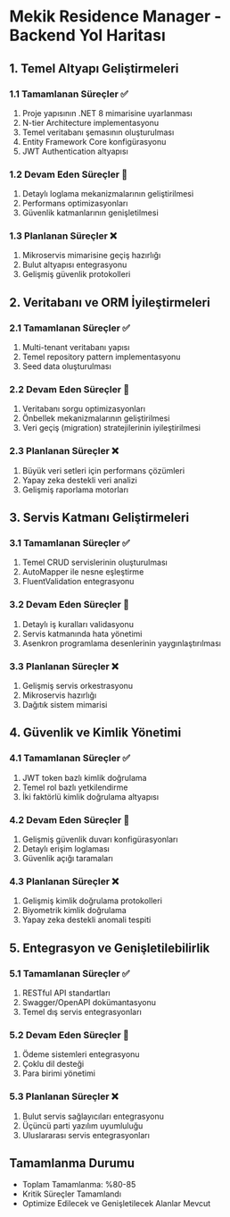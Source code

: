 # Mekik Residence Manager - Backend Yol Haritası

## 1. Temel Altyapı Geliştirmeleri

### 1.1 Tamamlanan Süreçler ✅
1. Proje yapısının .NET 8 mimarisine uyarlanması
2. N-tier Architecture implementasyonu
3. Temel veritabanı şemasının oluşturulması
4. Entity Framework Core konfigürasyonu
5. JWT Authentication altyapısı

### 1.2 Devam Eden Süreçler 🔶
1. Detaylı loglama mekanizmalarının geliştirilmesi
2. Performans optimizasyonları
3. Güvenlik katmanlarının genişletilmesi

### 1.3 Planlanan Süreçler ❌
1. Mikroservis mimarisine geçiş hazırlığı
2. Bulut altyapısı entegrasyonu
3. Gelişmiş güvenlik protokolleri

## 2. Veritabanı ve ORM İyileştirmeleri

### 2.1 Tamamlanan Süreçler ✅
1. Multi-tenant veritabanı yapısı
2. Temel repository pattern implementasyonu
3. Seed data oluşturulması

### 2.2 Devam Eden Süreçler 🔶
1. Veritabanı sorgu optimizasyonları
2. Önbellek mekanizmalarının geliştirilmesi
3. Veri geçiş (migration) stratejilerinin iyileştirilmesi

### 2.3 Planlanan Süreçler ❌
1. Büyük veri setleri için performans çözümleri
2. Yapay zeka destekli veri analizi
3. Gelişmiş raporlama motorları

## 3. Servis Katmanı Geliştirmeleri

### 3.1 Tamamlanan Süreçler ✅
1. Temel CRUD servislerinin oluşturulması
2. AutoMapper ile nesne eşleştirme
3. FluentValidation entegrasyonu

### 3.2 Devam Eden Süreçler 🔶
1. Detaylı iş kuralları validasyonu
2. Servis katmanında hata yönetimi
3. Asenkron programlama desenlerinin yaygınlaştırılması

### 3.3 Planlanan Süreçler ❌
1. Gelişmiş servis orkestrasyonu
2. Mikroservis hazırlığı
3. Dağıtık sistem mimarisi

## 4. Güvenlik ve Kimlik Yönetimi

### 4.1 Tamamlanan Süreçler ✅
1. JWT token bazlı kimlik doğrulama
2. Temel rol bazlı yetkilendirme
3. İki faktörlü kimlik doğrulama altyapısı

### 4.2 Devam Eden Süreçler 🔶
1. Gelişmiş güvenlik duvarı konfigürasyonları
2. Detaylı erişim loglaması
3. Güvenlik açığı taramaları

### 4.3 Planlanan Süreçler ❌
1. Gelişmiş kimlik doğrulama protokolleri
2. Biyometrik kimlik doğrulama
3. Yapay zeka destekli anomali tespiti

## 5. Entegrasyon ve Genişletilebilirlik

### 5.1 Tamamlanan Süreçler ✅
1. RESTful API standartları
2. Swagger/OpenAPI dokümantasyonu
3. Temel dış servis entegrasyonları

### 5.2 Devam Eden Süreçler 🔶
1. Ödeme sistemleri entegrasyonu
2. Çoklu dil desteği
3. Para birimi yönetimi

### 5.3 Planlanan Süreçler ❌
1. Bulut servis sağlayıcıları entegrasyonu
2. Üçüncü parti yazılım uyumluluğu
3. Uluslararası servis entegrasyonları

## Tamamlanma Durumu
- Toplam Tamamlanma: %80-85
- Kritik Süreçler Tamamlandı
- Optimize Edilecek ve Genişletilecek Alanlar Mevcut
